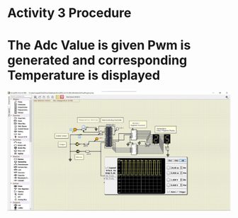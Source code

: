 # Activity 3 Procedure

# The Adc Value is given Pwm is generated and corresponding Temperature is displayed
![The Adc Value is given Pwm is generated and corresponding Temperature is displayed](https://raw.githubusercontent.com/Sambit-12/Embedded-Essentials/main/Simulation%20Activity%203/Activity3.jpg)

